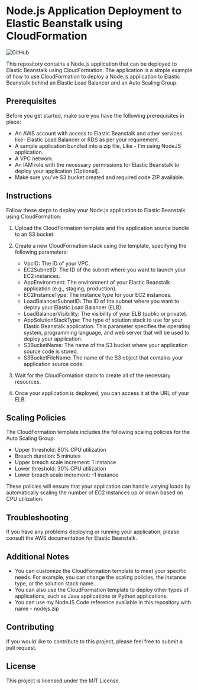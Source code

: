 # Node.js Application Deployment to Elastic Beanstalk using CloudFormation

![GitHub](https://img.shields.io/badge/license-MIT-blue.svg)

This repository contains a Node.js application that can be deployed to Elastic Beanstalk using CloudFormation. The application is a simple example of how to use CloudFormation to deploy a Node.js application to Elastic Beanstalk behind an Elastic Load Balancer and an Auto Scaling Group.

## Prerequisites

Before you get started, make sure you have the following prerequisites in place:

- An AWS account with access to Elastic Beanstalk and other services like- Elastic Load Balancer or RDS as per your requirement.
- A sample application bundled into a zip file, Like - I'm using NodeJS application.
- A VPC network.
- An IAM role with the necessary permissions for Elastic Beanstalk to deploy your application [Optional].
- Make sure you've S3 bucket created and required code ZIP available.

## Instructions

Follow these steps to deploy your Node.js application to Elastic Beanstalk using CloudFormation:

1. Upload the CloudFormation template and the application source bundle to an S3 bucket.

2. Create a new CloudFormation stack using the template, specifying the following parameters:

   - VpcID: The ID of your VPC.
   - EC2SubnetID: The ID of the subnet where you want to launch your EC2 instances.
   - AppEnvironment: The environment of your Elastic Beanstalk application (e.g., staging, production).
   - EC2InstanceType: The instance type for your EC2 instances.
   - LoadBalancerSubnetID: The ID of the subnet where you want to deploy your Elastic Load Balancer (ELB).
   - LoadBalancerVisibility: The visibility of your ELB (public or private).
   - AppSolutionStackType: The type of solution stack to use for your Elastic Beanstalk application. This parameter specifies the operating system, programming language, and web server that will be used to deploy your application.
   - S3BucketName: The name of the S3 bucket where your application source code is stored.
   - S3BucketFileName: The name of the S3 object that contains your application source code.

3. Wait for the CloudFormation stack to create all of the necessary resources.

4. Once your application is deployed, you can access it at the URL of your ELB.

## Scaling Policies

The CloudFormation template includes the following scaling policies for the Auto Scaling Group:

- Upper threshold: 80% CPU utilization
- Breach duration: 5 minutes
- Upper breach scale increment: 1 instance
- Lower threshold: 30% CPU utilization
- Lower breach scale increment: -1 instance

These policies will ensure that your application can handle varying loads by automatically scaling the number of EC2 instances up or down based on CPU utilization.

## Troubleshooting

If you have any problems deploying or running your application, please consult the AWS documentation for Elastic Beanstalk.

## Additional Notes

- You can customize the CloudFormation template to meet your specific needs. For example, you can change the scaling policies, the instance type, or the solution stack name.
- You can also use the CloudFormation template to deploy other types of applications, such as Java applications or Python applications.
- You can use my NodeJS Code reference available in this repository with name - nodejs.zip

## Contributing

If you would like to contribute to this project, please feel free to submit a pull request.

## License

This project is licensed under the MIT License.
